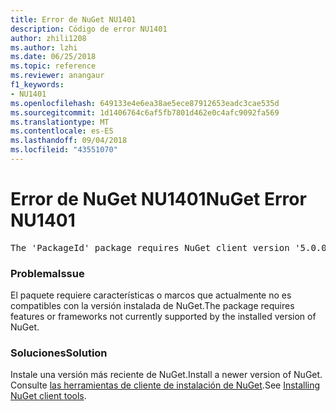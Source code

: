 ```yaml
---
title: Error de NuGet NU1401
description: Código de error NU1401
author: zhili1208
ms.author: lzhi
ms.date: 06/25/2018
ms.topic: reference
ms.reviewer: anangaur
f1_keywords:
- NU1401
ms.openlocfilehash: 649133e4e6ea38ae5ece87912653eadc3cae535d
ms.sourcegitcommit: 1d1406764c6af5fb7801d462e0c4afc9092fa569
ms.translationtype: MT
ms.contentlocale: es-ES
ms.lasthandoff: 09/04/2018
ms.locfileid: "43551070"
---
```

# <a name="nuget-error-nu1401"></a><span data-ttu-id="52624-103">Error de NuGet NU1401</span><span class="sxs-lookup"><span data-stu-id="52624-103">NuGet Error NU1401</span></span>

<pre>The 'PackageId' package requires NuGet client version '5.0.0' or above, but the current NuGet version is '4.3.0'.</pre>

### <a name="issue"></a><span data-ttu-id="52624-104">Problema</span><span class="sxs-lookup"><span data-stu-id="52624-104">Issue</span></span>
<span data-ttu-id="52624-105">El paquete requiere características o marcos que actualmente no es compatibles con la versión instalada de NuGet.</span><span class="sxs-lookup"><span data-stu-id="52624-105">The package requires features or frameworks not currently supported by the installed version of NuGet.</span></span>

### <a name="solution"></a><span data-ttu-id="52624-106">Soluciones</span><span class="sxs-lookup"><span data-stu-id="52624-106">Solution</span></span>
<span data-ttu-id="52624-107">Instale una versión más reciente de NuGet.</span><span class="sxs-lookup"><span data-stu-id="52624-107">Install a newer version of NuGet.</span></span> <span data-ttu-id="52624-108">Consulte [las herramientas de cliente de instalación de NuGet](../../install-nuget-client-tools.md).</span><span class="sxs-lookup"><span data-stu-id="52624-108">See [Installing NuGet client tools](../../install-nuget-client-tools.md).</span></span>